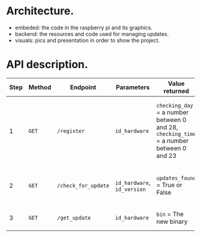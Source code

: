 # Architecture.

* embeded: the code in the raspberry pi and its graphics.
* backend: the resources and code used for managing updates.
* visuals: pics and presentation in order to show the project.

# API description.

| Step | Method | Endpoint | Parameters | Value returned | Description |
| --- | --- | --- | --- | --- | --- |
| 1 | `GET` | `/register` | `id_hardware` | `checking_day` = a number between 0 and 28,<br>`checking_time` = a number between 0 and 23 | Get the day number and time when we will check for updates each month to avoid API explosion |
| 2 | `GET` | `/check_for_update` | `id_hardware`, `id_version` | `updates_found` = True or False | Allow us to check if there is an update available |
| 3 | `GET` | `/get_update` |  `id_hardware` | `bin` = The new binary | Download the new update |